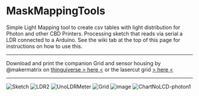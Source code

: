 # MaskMappingTools
Simple Light Mapping tool to create csv tables with light distribution for Photon and other CBD Printers.  Processing sketch that reads via serial a LDR connected to a Arduino.  See the wiki tab at the top of this page for instructions on how to use this.

---

Download and print the companion Grid and sensor housing by @makermatrix on [thinguiverse > here <](https://www.thingiverse.com/thing:3728374/files) or the lasercut grid [> here <](Screen-LightSampler_photon-elfin_lasercut_200417.pdf)

---

![Sketch](https://user-images.githubusercontent.com/52144433/60999355-96745c80-a320-11e9-9521-eefb5a15f340.png)
![LDR2](https://user-images.githubusercontent.com/52144433/60999354-96745c80-a320-11e9-9202-ada9cce72bfc.jpg)
![UnoLDRMeter](https://user-images.githubusercontent.com/52144433/60999348-96745c80-a320-11e9-916a-c52e995ceb5e.jpg)
![Grid](https://user-images.githubusercontent.com/52144433/60999352-96745c80-a320-11e9-821d-7464e10ec7d1.jpg)
![image](https://user-images.githubusercontent.com/11083514/60633244-a90f0300-9e01-11e9-833f-33e856c5bd23.png)
![ChartNoLCD-photon1](https://user-images.githubusercontent.com/52144433/60999350-96745c80-a320-11e9-8867-77bb79f6453e.png)


